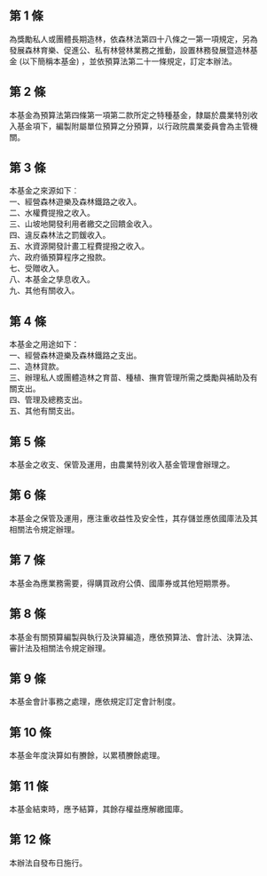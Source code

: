 第 1 條
-------
為獎勵私人或團體長期造林，依森林法第四十八條之一第一項規定，另為  
發展森林育樂、促進公、私有林營林業務之推動，設置林務發展暨造林基  
金 (以下簡稱本基金) ，並依預算法第二十一條規定，訂定本辦法。

第 2 條
-------
本基金為預算法第四條第一項第二款所定之特種基金，隸屬於農業特別收  
入基金項下，編製附屬單位預算之分預算，以行政院農業委員會為主管機  
關。

第 3 條
-------
本基金之來源如下︰  
一、經營森林遊樂及森林鐵路之收入。  
二、水權費提撥之收入。  
三、山坡地開發利用者繳交之回饋金收入。  
四、違反森林法之罰鍰收入。  
五、水資源開發計畫工程費提撥之收入。  
六、政府循預算程序之撥款。  
七、受贈收入。  
八、本基金之孳息收入。  
九、其他有關收入。

第 4 條
-------
本基金之用途如下：  
一、經營森林遊樂及森林鐵路之支出。  
二、造林貸款。  
三、辦理私人或團體造林之育苗、種植、撫育管理所需之獎勵與補助及有  
    關支出。  
四、管理及總務支出。  
五、其他有關支出。

第 5 條
-------
本基金之收支、保管及運用，由農業特別收入基金管理會辦理之。

第 6 條
-------
本基金之保管及運用，應注重收益性及安全性，其存儲並應依國庫法及其  
相關法令規定辦理。

第 7 條
-------
本基金為應業務需要，得購買政府公債、國庫券或其他短期票券。

第 8 條
-------
本基金有關預算編製與執行及決算編造，應依預算法、會計法、決算法、  
審計法及相關法令規定辦理。

第 9 條
-------
本基金會計事務之處理，應依規定訂定會計制度。

第 10 條
--------
本基金年度決算如有賸餘，以累積賸餘處理。

第 11 條
--------
本基金結束時，應予結算，其餘存權益應解繳國庫。

第 12 條
--------
本辦法自發布日施行。

